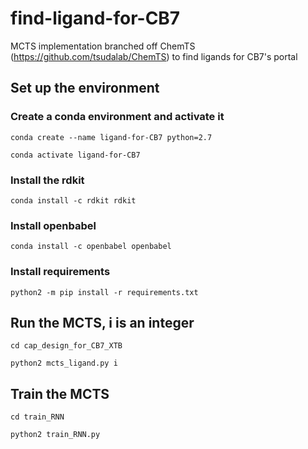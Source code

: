 # find-ligand-for-CB7
MCTS implementation branched off ChemTS (https://github.com/tsudalab/ChemTS) to find ligands for CB7's portal

## Set up the environment 
### Create a conda environment and activate it
```conda create --name ligand-for-CB7 python=2.7```

```conda activate ligand-for-CB7```
### Install the rdkit
```conda install -c rdkit rdkit```
### Install openbabel 
```conda install -c openbabel openbabel```
### Install requirements
```python2 -m pip install -r requirements.txt```

## Run the MCTS, i is an integer
```cd cap_design_for_CB7_XTB```

```python2 mcts_ligand.py i```

## Train the MCTS
```cd train_RNN```

```python2 train_RNN.py```

